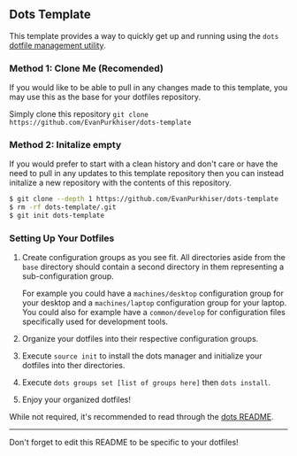 ## Dots Template

This template provides a way to quickly get up and running using the `dots`
[dotfile management utility](https://github.com/EvanPurkhiser/dots).

### Method 1: Clone Me (Recomended)

If you would like to be able to pull in any changes made to this template, you
may use this as the base for your dotfiles repository.

Simply clone this repository `git clone https://github.com/EvanPurkhiser/dots-template`

### Method 2: Initalize empty

If you would prefer to start with a clean history and don't care or have the
need to pull in any updates to this template repository then you can instead
initalize a new repository with the contents of this repository.

```sh
$ git clone --depth 1 https://github.com/EvanPurkhiser/dots-template
$ rm -rf dots-template/.git
$ git init dots-template
```

### Setting Up Your Dotfiles

 1. Create configuration groups as you see fit. All directories aside from the
    `base` directory should contain a second directory in them representing a
    sub-configuration group.

    For example you could have a `machines/desktop` configuration group for
    your desktop and a `machines/laptop` configuration group for your laptop.
    You could also for example have a `common/develop` for configuration files
    specifically used for development tools.

 2. Organize your dotfiles into their respective configuration groups.

 3. Execute `source init` to install the dots manager and initialize your
    dotfiles into ther directories.

 4. Execute `dots groups set [list of groups here]` then `dots install`.

 5. Enjoy your organized dotfiles!


While not required, it's recommended to read through the [dots
README](https://github.com/EvanPurkhiser/dots/blob/master/README.md).

---

Don't forget to edit this README to be specific to your dotfiles!
